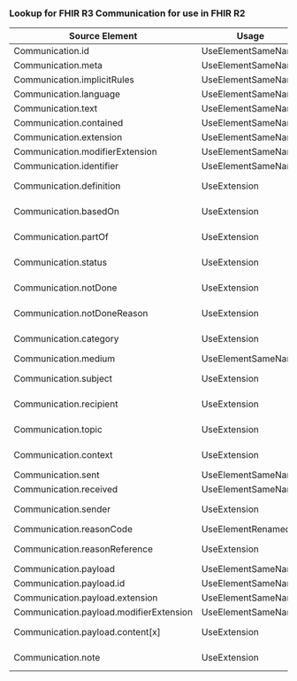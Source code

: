 ### Lookup for FHIR R3 Communication for use in FHIR R2

| Source Element | Usage | Target |
| -------------- | ----- | ------ |
| Communication.id | UseElementSameName | Communication.id |
| Communication.meta | UseElementSameName | Communication.meta |
| Communication.implicitRules | UseElementSameName | Communication.implicitRules |
| Communication.language | UseElementSameName | Communication.language |
| Communication.text | UseElementSameName | Communication.text |
| Communication.contained | UseElementSameName | Communication.contained |
| Communication.extension | UseElementSameName | Communication.extension |
| Communication.modifierExtension | UseElementSameName | Communication.modifierExtension |
| Communication.identifier | UseElementSameName | Communication.identifier |
| Communication.definition | UseExtension | http://hl7.org/fhir/3.0/StructureDefinition/extension-Communication.definition |
| Communication.basedOn | UseExtension | http://hl7.org/fhir/3.0/StructureDefinition/extension-Communication.basedOn |
| Communication.partOf | UseExtension | http://hl7.org/fhir/3.0/StructureDefinition/extension-Communication.partOf |
| Communication.status | UseExtension | http://hl7.org/fhir/3.0/StructureDefinition/extension-Communication.status |
| Communication.notDone | UseExtension | http://hl7.org/fhir/3.0/StructureDefinition/extension-Communication.notDone |
| Communication.notDoneReason | UseExtension | http://hl7.org/fhir/3.0/StructureDefinition/extension-Communication.notDoneReason |
| Communication.category | UseExtension | http://hl7.org/fhir/3.0/StructureDefinition/extension-Communication.category |
| Communication.medium | UseElementSameName | Communication.medium |
| Communication.subject | UseExtension | http://hl7.org/fhir/3.0/StructureDefinition/extension-Communication.subject |
| Communication.recipient | UseExtension | http://hl7.org/fhir/3.0/StructureDefinition/extension-Communication.recipient |
| Communication.topic | UseExtension | http://hl7.org/fhir/3.0/StructureDefinition/extension-Communication.topic |
| Communication.context | UseExtension | http://hl7.org/fhir/3.0/StructureDefinition/extension-Communication.context |
| Communication.sent | UseElementSameName | Communication.sent |
| Communication.received | UseElementSameName | Communication.received |
| Communication.sender | UseExtension | http://hl7.org/fhir/3.0/StructureDefinition/extension-Communication.sender |
| Communication.reasonCode | UseElementRenamed | Communication.reason |
| Communication.reasonReference | UseExtension | http://hl7.org/fhir/3.0/StructureDefinition/extension-Communication.reasonReference |
| Communication.payload | UseElementSameName | Communication.payload |
| Communication.payload.id | UseElementSameName | Communication.payload.id |
| Communication.payload.extension | UseElementSameName | Communication.payload.extension |
| Communication.payload.modifierExtension | UseElementSameName | Communication.payload.modifierExtension |
| Communication.payload.content[x] | UseExtension | http://hl7.org/fhir/3.0/StructureDefinition/extension-Communication.payload.content |
| Communication.note | UseExtension | http://hl7.org/fhir/3.0/StructureDefinition/extension-Communication.note |
